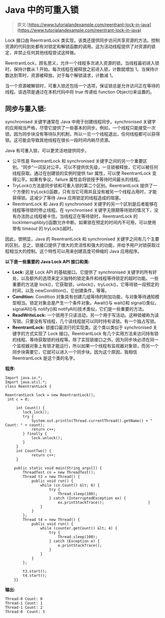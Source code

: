 # Java 中的可重入锁

> 原文:[https://www.tutorialandexample.com/reentrant-lock-in-java](https://www.tutorialandexample.com/reentrant-lock-in-java)

Lock 接口由 ReentrantLock 类实现，该类还提供同步访问共享资源的方法。控制资源的代码到处都有对锁定和解锁函数的调用。这为活动线程提供了对资源的锁定，并禁止任何其他线程尝试这样做。

ReentrantLock，顾名思义，允许一个线程多次进入资源的锁。当线程最初进入锁时，保持计数从 1 开始。每次线程在被释放之前进入锁，计数就增加 1。当保持计数达到零时，资源被释放。对于每个解锁请求，计数减 1。

当一个资源被解锁时，可重入锁还包括一个选项，保证锁总是允许访问正在等待的线程。该选项是通过在本机代码中将 true 传递给 function Object()来设置的。

## 同步与重入锁:

synchronised 关键字通常在 Java 中用于创建线程同步。synchronised 关键字的应用相当严格，尽管它提供了一些基本的同步。例如，一个线程只能接受一次锁。因为同步块没有等待队列机制，所以一旦一个线程退出，任何线程都可以获得锁。这可能会导致其他线程在很长一段时间内耗尽资源。

Java 有可重入锁，可以更灵活地提供同步。

*   公平性是 ReentrantLock 和 synchronised 关键字之间的另一个重要区别。“同步”一词反对公平。可以不提供优先级，一旦锁被释放，它可以被任何线程获取。通过在创建锁的实例时提供 fair 属性，可以使 ReentrantLock 变得公平。如果有争议，failure 属性会将锁授予等待时间最长的线程。
*   TryLock()方法是同步锁和可重入锁的第二个区别。ReentrantLock 提供了一个方便的 tryLock()函数，只有当它可用并且没有被另一个线程占用时，才能获得锁。这减少了等待 Java 应用锁定的线程造成的阻塞。
*   ReentrantLock 和 Java 的 synchronised 关键字的另一个区别是后者能够在线程等待锁时停止线程。在 synchronised 关键字无限期等待锁的情况下，没有办法防止线程被卡住。当线程正在等待锁时，ReentrantLock 的 lockInterruptibly()函数允许中断。如果锁在预定的时间内不可用，可以使用带有 timeout 的 tryLock()超时。

因此，很明显，Java 的 ReentrantLock 和 synchronised 关键字之间有几个主要的区别。总之，锁接口提供了很大的灵活性和强大的功能，并给予用户对锁获取过程相当大的控制。这个特性可以用来创建高度可伸缩的 Java 应用程序。

**以下是一些重要的 Java Lock API 接口和类:**

*   **Lock:** 这是 Lock API 的基础接口。它提供了 synchronised 关键字的所有好处，以及额外的选项来定义独特的锁定条件和线程等待锁定的超时功能。一些重要的方法是 lock()，它获取锁，unlock()，tryLock()，它等待锁一段预定的时间，以及 newCondition()，它创建条件，等等。
*   **Condition:** Condition 对象具有创建几组等待的附加功能，与对象等待通知模型相当。锁定对象总是产生一个条件对象。Await()与 wait()和 signal()类似，signalAll()与 notify()和 notifyAll()技术类似，它们是一些重要的方法。
*   **ReadWriteLock:** 一个锁用于只读活动，另一个用于写活动。这种锁被称为读写锁。只要没有写线程，几个读线程就可以同时持有读锁。有一个独占写锁。
*   **ReentrantLock:** 锁接口最流行的实现类。这个类以类似于 synchronised 关键字的方式实现了 Lock 接口。ReentrantLock 有几个实用方法来访问持有锁的线程、等待获取锁的线程等。除了实现锁接口之外。因为同步块必须在同一个监视器对象上有锁才能运行，所以如果一个线程有监视器对象锁，而另一个同步块需要它，它就可以进入一个同步块。因为这个原因，我相信 ReentrantLock 是这个类的名字。

**程序:**

```
Import java.io.*;
Import java.util.*;
class ReentrantLock {

ReentrantLock lock = new ReentrantLock();
 int c = 0;

     int Count() {
        lock.lock();
        try {
            System.out.println(Thread.currentThread().getName() + " Count: " + count);
            return c++;
        } finally {
            lock.unlock();
        }
     }
     int CountTwo() {
            return c++;
     }

    public static void main(String args[]) {
        ThreadTest cn = new ThreadTest();
        Thread t3 = new Thread() {
            public void run() {
                while (cn.Count() &lt; 6) {
                    try {
                        Thread.sleep(100);
                    } catch (InterruptedException ex) {
                        ex.printStackTrace();                    }
                }
            }
        };
        Thread t4 = new Thread() {
            public void run() {
                while (counter.getCount() &lt; 4) {
                    try {
                        Thread.sleep(100);
                    } catch (Exception e) {
                        e.printStackTrace();
                    }
                }
            }
        };

        t3.start();
        t4.start();
    }} 
```

**输出:**

```
Thread-0 Count: 0
Thread-1 Count: 1
Thread-1 Count: 2
Thread-0  Count: 3 
```